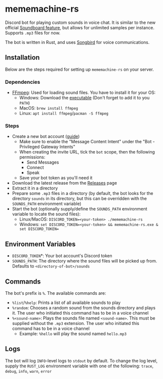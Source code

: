 # mememachine-rs

Discord bot for playing custom sounds in voice chat. It is similar to the new official [Soundboard feature](https://support.discord.com/hc/en-us/articles/12612888127767-Soundboard-FAQ), but allows for unlimited samples per instance. Supports `.mp3` files for now.

The bot is written in Rust, and uses [Songbird](https://github.com/serenity-rs/songbird) for voice communications.

## Installation

Below are the steps required for setting up `mememachine-rs` on your server.

### Dependencies

- [FFmpeg](https://ffmpeg.org/): Used for loading sound files. You have to install it for your OS:
  - Windows: Download the [executable](https://www.gyan.dev/ffmpeg/builds/) (Don't forget to add it to you `PATH`)
  - MacOS: `brew install ffmpeg`
  - Linux: `apt install ffmpeg`/`pacman -S ffmpeg`

### Steps

- Create a new bot account ([guide](https://discordpy.readthedocs.io/en/stable/discord.html))
  - Make sure to enable the "Message Content Intent" under the "Bot - Privileged Gateway Intents"
  - When creating the invite URL, tick the `bot` scope, then the following permissions:
    - Send Messages
    - Connect
    - Speak
  - Save your bot token as you'll need it
- Download the latest release from the [Releases](https://github.com/klevente/mememachine-rs/releases/tag/v0.1.4) page
- Extract it in a directory
- Prepare some `.mp3` files in a directory (by default, the bot looks for the directory `sounds` in its directory, but this can be overridden with the `SOUNDS_PATH` environment variable)
- Start the bot (optionally supply/define the `SOUNDS_PATH` environment variable to locate the sound files):
  - Linux/MacOS: `DISCORD_TOKEN=<your-token> ./mememachine-rs`
  - Windows: `set DISCORD_TOKEN=<your-token> && mememachine-rs.exe & set DISCORD_TOKEN=`

## Environment Variables

- `DISCORD_TOKEN`*: Your bot account's Discord token
- `SOUNDS_PATH`: The directory where the sound files will be picked up from. Defaults to `<directory-of-bot>/sounds`

## Commands

The bot's prefix is `%`. The available commands are:
- `%list`/`%help`: Prints a list of all available sounds to play
- `%random`: Chooses a random sound from the sounds directory and plays it. The user who initiated this command has to be in a voice channel
- `%<sound-name>`: Plays the sounds file named `<sound-name>`. This must be supplied without the `.mp3` extension. The user who initiated this command has to be in a voice channel
  - Example: `%hello` will play the sound named `hello.mp3`

## Logs

The bot will log `INFO`-level logs to `stdout` by default. To change the log level, supply the `RUST_LOG` environment variable with one of the following: `trace`, `debug`, `info`, `warn`, `error`
